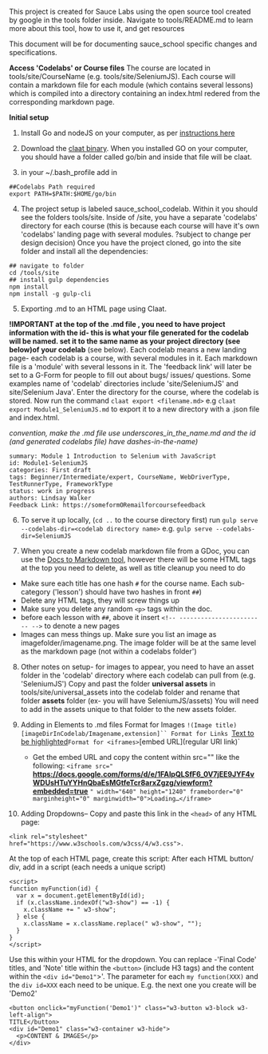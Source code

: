 This project is created for Sauce Labs using the open source tool created by google in the tools folder inside.
Navigate to tools/README.md to learn more about this tool, how to use it, and get resources

This document will be for documenting sauce_school specific changes and specifications.
<!-- -->

**Access 'Codelabs' or Course files**
The course are located in tools/site/CourseName (e.g. tools/site/SeleniumJS). Each course will contain a markdown file for each module (which contains several lessons) which is compiled into a directory containing an index.html redered from the corresponding markdown page.

**Initial setup**
1. Install Go and nodeJS on your computer, as per [instructions here](https://medium.com/@zarinlo/publish-technical-tutorials-in-google-codelab-format-b07ef76972cd)

2. Download the [claat binary](https://medium.com/@zarinlo/publish-technical-tutorials-in-google-codelab-format-b07ef76972cd). When you installed GO on your computer, you should have a folder called go/bin and inside that file will be claat.

3. in your ~/.bash_profile add in

```
##Codelabs Path required
export PATH=$PATH:$HOME/go/bin
```

4. The project setup is labeled sauce_school_codelab. Within it you should see the folders tools/site. Inside of /site, you have a separate 'codelabs' directory for each course (this is because each course will have it's own 'codelabs' landing page with several modules. ?subject to change per design decision)
Once you have the project cloned, go into the site folder and install all the dependencies:

```
## navigate to folder
cd /tools/site
## install gulp dependencies
npm install
npm install -g gulp-cli
```

5. Exporting .md to an HTML page using Claat.
<!-- -->
 **!IMPORTANT at the top of the .md file , you need to have project information with the id- this is what your file generated for the codelab will be named. set it to the same name as your project directory (see below)of your codelab** (see below). Each codelab means a new landing page- each codelab is a course, with several modules in it. Each markdown file is a 'module' with several lessons in it. The 'feedback link' will later be set to a G-Form for people to fill out about bugs/ issues/ questions.
 Some examples name of 'codelab' directories include 'site/SeleniumJS' and site/Selenium Java'. Enter the directory for the course, where the codelab is stored. Now run the command `claat export <filename.md>` e.g `claat export Module1_SeleniumJS.md` to export it to a new directory with a .json file and index.html.

 *convention, make the .md file use underscores_in_the_name.md and the id (and generated codelabs file) have dashes-in-the-name)*

```
summary: Module 1 Introduction to Selenium with JavaScript
id: Module1-SeleniumJS
categories: First draft
tags: Beginner/Intermediate/expert, CourseName, WebDriverType, TestRunnerType, FrameworkType
status: work in progress
authors: Lindsay Walker
Feedback Link: https://someformORemailforcoursefeedback
```

6. To serve it up locally, (`cd ..` to the course directory first) run `gulp serve --codelabs-dir=<codelab directory name>` e.g. `gulp serve --codelabs-dir=SeleniumJS`

7. When you create a new codelab markdown file from a GDoc, you can use the [Docs to Markdown tool](https://gsuite.google.com/marketplace/app/docs_to_markdown/700168918607), however there will be some HTML tags at the top you need to delete, as well as title cleanup you need to do
 - Make sure each title has one hash `#` for the course name. Each sub-category ('lesson') should have two hashes in front `##`)
 - Delete any HTML tags, they will screw things up
 - Make sure you delete any random `<p>` tags within the doc.
 - before each lesson with `##`, above it insert `<!-- ------------------------ -->` to denote a new pages
 - Images can mess things up. Make sure you list an image as  imagefolder/imagename.png. The image folder will be at the same level as the markdown page (not within a codelabs folder')

 8. Other notes on setup- for images to appear, you need to have an asset folder in the 'codelab' directory where each codelab can pull from (e.g. 'SeleniumJS') Copy and past the folder **universal assets** in tools/site/universal_assets into the codelab folder and rename that folder **assets** folder (ex- you will have SeleniumJS/assets) You will need to add in the assets unique to that folder to the new assets folder.

 9. Adding in Elements to .md files
    Format for Images `!(Image title)[imageDirInCodelab/Imagename,extension]``
    Format for Links `[Text to be highlighted](URL)`
    Format for <iframes> `[embed URL](regular URl link)`
    - Get the embed URL and copy the content within src="" like the following: `<iframe src="` **https://docs.google.com/forms/d/e/1FAIpQLSfF6_0V7jEE9JYF4vWDUsHTuYYHnQbaEsMGtfeTcr8arxZgzg/viewform?embedded=true** `" width="640" height="1240" frameborder="0" marginheight="0" marginwidth="0">Loading…</iframe>`

10. Adding Dropdowns– Copy and paste this link in the `<head>` of any HTML page:
```
<link rel="stylesheet" href="https://www.w3schools.com/w3css/4/w3.css">.
```

At the top of each HTML page, create this script:
After each HTML button/ div, add in a script (each needs a unique script)
```
<script>
function myFunction(id) {
  var x = document.getElementById(id);
  if (x.className.indexOf("w3-show") == -1) {
    x.className += " w3-show";
  } else {
    x.className = x.className.replace(" w3-show", "");
  }
}
</script>
```

Use this within your HTML for the dropdown. You can replace -'Final Code' titles, and 'Note' title within the `<button>` (include H3 tags) and the content within the `<div id="Demo1"`>'. The parameter for each `my function(XXX)` and the `div id=XXX` each need to be unique. E.g. the next one you create will be 'Demo2'

```
<button onclick="myFunction('Demo1')" class="w3-button w3-block w3-left-align">
TITLE</button>
<div id="Demo1" class="w3-container w3-hide">
  <p>CONTENT & IMAGES</p>
</div>

```
